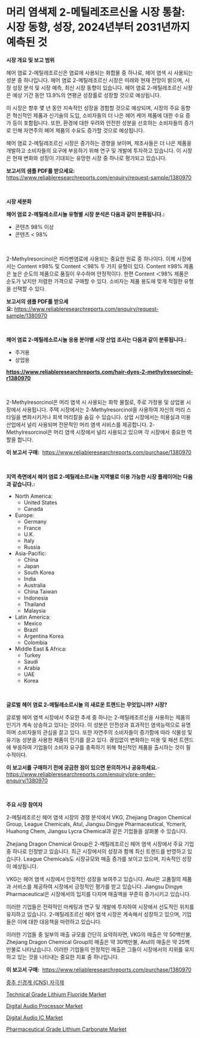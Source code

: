 <p><h1>머리 염색제 2-메틸레조르신올 시장 통찰: 시장 동향, 성장, 2024년부터 2031년까지 예측된 것</h1></p><p><strong>시장 개요 및 보고 범위</strong></p>
<p><p>헤어 염료 2-메틸레조르신은 염료에 사용되는 화합물 중 하나로, 헤어 염색 시 사용되는 성분 중 하나입니다. 헤어 염료 2-메틸레조르신 시장은 미래와 현재 전망이 밝으며, 시장 성장 분석 및 시장 예측, 최신 시장 동향이 있습니다. 헤어 염료 2-메틸레조르신 시장은 예상 기간 동안 13.9%의 연평균 성장률로 성장할 것으로 예상됩니다.</p><p>이 시장은 향후 몇 년 동안 지속적인 성장을 경험할 것으로 예상되며, 시장의 주요 동향은 혁신적인 제품과 신기술의 도입, 소비자들의 더 나은 헤어 케어 제품에 대한 수요 증가 등이 포함됩니다. 또한, 환경에 대한 우려와 안전한 성분을 선호하는 소비자들의 증가로 인해 자연주의 헤어 제품의 수요도 증가할 것으로 예상됩니다.</p><p>헤어 염료 2-메틸레조르신 시장은 증가하는 경향을 보이며, 제조사들은 더 나은 제품을 개발하고 소비자들의 요구에 부응하기 위해 연구 및 개발에 투자하고 있습니다. 이 시장은 현재 변화와 성장이 기대되는 유망한 시장 중 하나로 평가되고 있습니다.</p></p>
<p><strong>보고서의 샘플 PDF를 받으세요:</strong> <a href="https://www.reliableresearchreports.com/enquiry/request-sample/1380970">https://www.reliableresearchreports.com/enquiry/request-sample/1380970</a></p>
<p>&nbsp;</p>
<p><strong>시장 세분화</strong></p>
<p><strong>헤어 염료 2-메틸레소르시놀 유형별 시장 분석은 다음과 같이 분류됩니다.:</strong></p>
<p><ul><li>콘텐츠 98% 이상</li><li>콘텐츠 < 98%</li></ul></p>
<p>&nbsp;</p>
<p><p>2-Methylresorcinol은 파라벤염료에 사용되는 중요한 원료 중 하나이다. 이제 시장에서는 Content ≥98% 및 Content ＜98% 두 가지 유형이 있다. Content ≥98% 제품은 높은 순도의 제품으로 품질이 우수하며 안정적이다. 한편 Content ＜98% 제품은 순도가 낮지만 저렴한 가격으로 구매할 수 있다. 소비자는 제품 용도에 맞게 적절한 유형을 선택할 수 있다.</p></p>
<p><strong>보고서의 샘플 PDF를 받으세요:</strong>&nbsp;<a href="https://www.reliableresearchreports.com/enquiry/request-sample/1380970">https://www.reliableresearchreports.com/enquiry/request-sample/1380970</a></p>
<p>&nbsp;</p>
<p><strong> 헤어 염료 2-메틸레소르시놀 응용 분야별 시장 산업 조사는 다음과 같이 분류됩니다.:</strong></p>
<p><ul><li>주거용</li><li>상업용</li></ul></p>
<p><strong><a href="https://www.reliableresearchreports.com/hair-dyes-2-methylresorcinol-r1380970">https://www.reliableresearchreports.com/hair-dyes-2-methylresorcinol-r1380970</a></strong></p>
<p>&nbsp;</p>
<p><p>2-Methylresorcinol은 머리 염색 시 사용되는 화학 물질로, 주로 가정용 및 상업용 시장에서 사용됩니다. 주택 시장에서는 2-Methylresorcinol을 사용하여 자신의 머리 스타일을 변화시키거나 회색 머리칼을 숨길 수 있습니다. 상업 시장에서는 미용실과 미용 산업에서 널리 사용되며 전문적인 머리 염색 서비스를 제공합니다. 2-Methylresorcinol은 머리 염색 시장에서 널리 사용되고 있으며 각 시장에서 중요한 역할을 합니다.</p></p>
<p><strong>이 보고서 구매:</strong>&nbsp; <a href="https://www.reliableresearchreports.com/purchase/1380970">https://www.reliableresearchreports.com/purchase/1380970</a></p>
<p>&nbsp;</p>
<p><strong>지역 측면에서 헤어 염료 2-메틸레소르시놀 지역별로 이용 가능한 시장 플레이어는 다음과 같습니다.:</strong></p>
<p><ul>
    <li>
        North America:
        <ul>
            <li>United States</li>
            <li>Canada</li>
        </ul>
    </li>
    <li>
        Europe:
        <ul>
            <li>Germany</li>
            <li>France</li>
            <li>U.K.</li>
            <li>Italy</li>
            <li>Russia</li>
        </ul>
    </li>
    <li>
        Asia-Pacific:
        <ul>
            <li>China</li>
            <li>Japan</li>
            <li>South Korea</li>
            <li>India</li>
            <li>Australia</li>
            <li>China Taiwan</li>
            <li>Indonesia</li>
            <li>Thailand</li>
            <li>Malaysia</li>
        </ul>
    </li>
    <li>
        Latin America:
        <ul>
            <li>Mexico</li>
            <li>Brazil</li>
            <li>Argentina Korea</li>
            <li>Colombia</li>
        </ul>
    </li>
    <li>
        Middle East & Africa:
        <ul>
            <li>Turkey</li>
            <li>Saudi</li>
            <li>Arabia</li>
            <li>UAE</li>
            <li>Korea</li>
        </ul>
    </li>
    </ul></p>
<p>&nbsp;</p>
<p><strong>글로벌 헤어 염료 2-메틸레소르시놀 의 새로운 트렌드는 무엇입니까? 시장?</strong></p>
<p><p>글로벌 헤어 염색 시장에서 주요한 추세 중 하나는 2-메틸레조르신을 사용하는 제품의 인기가 계속 상승하고 있다는 것이다. 이 성분은 안전성과 효과적인 염색능력으로 유명하며 소비자들의 관심을 끌고 있다. 또한 자연주의 소비자들이 증가함에 따라 식물성 및 유기농 성분을 사용한 제품이 인기를 끌고 있다. 끊임없이 변화하는 미용 및 패션 트렌드에 부응하여 기업들이 소비자 요구를 충족하기 위해 혁신적인 제품을 출시하는 것이 필수적이다.</p></p>
<p><strong>이 보고서를 구매하기 전에 궁금한 점이 있으면 문의하거나 공유하세요.</strong>- <a href="https://www.reliableresearchreports.com/enquiry/pre-order-enquiry/1380970">https://www.reliableresearchreports.com/enquiry/pre-order-enquiry/1380970</a></p>
<p>&nbsp;</p>
<p><strong>주요 시장 참여자</strong></p>
<p><p>2-메틸레조르신 헤어 염색 시장의 경쟁 분석에서 VKG, Zhejiang Dragon Chemical Group, League Chemicals, Atul, Jiangsu Dingye Pharmaceutical, Ycmerit, Huahong Chem, Jiangsu Lycra Chemical과 같은 기업들을 살펴볼 수 있습니다. </p><p>Zhejiang Dragon Chemical Group은 2-메틸레조르신 헤어 염색 시장에서 주요 기업 중 하나로 인정받고 있습니다. 최근 시장에서의 성장과 함께 최신 트렌드를 반영하고 있습니다. League Chemicals도 시장규모와 매출 증가를 보이고 있으며, 지속적인 성장이 예상됩니다.</p><p>VKG는 헤어 염색 시장에서 안정적인 성장을 보여주고 있습니다. Atul은 고품질의 제품과 서비스를 제공하여 시장에서 긍정적인 평가를 받고 있습니다. Jiangsu Dingye Pharmaceutical은 시장에서의 입지를 다지며 매출액을 꾸준히 증가시키고 있습니다.</p><p>이러한 기업들은 전략적인 마케팅과 연구 및 개발에 투자하여 시장에서 선도적인 위치를 유지하고 있습니다. 2-메틸레조르신 헤어 염색 시장은 계속해서 성장하고 있으며, 기업들은 이에 대한 대응책을 마련하고 있습니다.</p><p>이러한 기업들 중 일부의 매출 규모를 간단히 요약하자면, VKG의 매출은 약 50백만불, Zhejiang Dragon Chemical Group의 매출은 약 30백만불, Atul의 매출은 약 25백만불로 나타났습니다. 이러한 기업들의 안정적인 매출은 그들이 시장에서의 지위를 유지하고 있는 것을 나타내는 중요한 지표 중 하나입니다.</p></p>
<p><strong>이 보고서 구매:</strong>&nbsp;&nbsp;<a href="https://www.reliableresearchreports.com/purchase/1380970">https://www.reliableresearchreports.com/purchase/1380970</a></p>
<p><p><a href="https://github.com/ThomasElmes2022/Market-Research-Report-List-1/blob/main/318762583204.md">중추 신경계 (CNS) 자극제</a></p><p><a href="https://github.com/indrystar/Market-Research-Report-List-3/blob/main/technical-grade-lithium-fluoride-market.md">Technical Grade Lithium Fluoride Market</a></p><p><a href="https://issuu.com/reportprime-2/docs/digital-audio-processor-market-size-2030.pptx">Digital Audio Processor Market</a></p><p><a href="https://issuu.com/reportprime-2/docs/digital-audio-ic-market-size-2030.pptx">Digital Audio IC Market</a></p><p><a href="https://github.com/josesg55/Market-Research-Report-List-2/blob/main/pharmaceutical-grade-lithium-carbonate-market.md">Pharmaceutical Grade Lithium Carbonate Market</a></p></p>